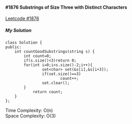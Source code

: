 #### #1876 Substrings of Size Three with Distinct Characters
[Leetcode #1876](https://leetcode.com/problems/substrings-of-size-three-with-distinct-characters/)  

##### My Solution
```
class Solution {
public:
    int countGoodSubstrings(string s) {
        int count=0;
        if(s.size()<3)return 0;
        for(int i=0;i<s.size()-2;i++){
                set<char> set(&s[i],&s[i+3]);
                if(set.size()==3)
                        count++;
                set.clear();
        }
            return count;
    }
};
```
Time Complexity: O(n)  
Space Complexity: O(3)  
